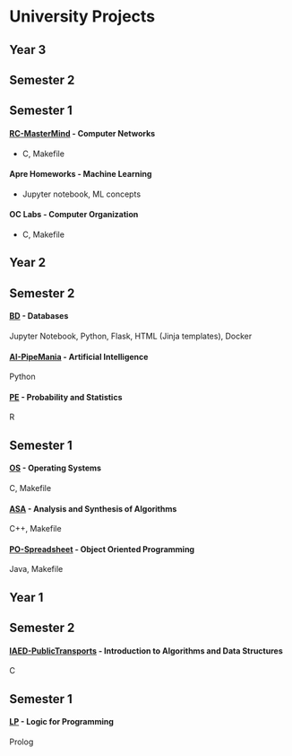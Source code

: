 # University Projects

## Year 3

## Semester 2

## Semester 1
#### [RC-MasterMind](https://github.com/VascoConceicao/RC-MasterMind) - Computer Networks
- C, Makefile
#### Apre Homeworks - Machine Learning
- Jupyter notebook, ML concepts
#### OC Labs - Computer Organization
- C, Makefile

## Year 2
## Semester 2
#### [BD](https://github.com/VascoConceicao/BD) - Databases
Jupyter Notebook, Python, Flask, HTML (Jinja templates), Docker
#### [AI-PipeMania](https://github.com/VascoConceicao/AI-PipeMania) - Artificial Intelligence
Python
#### [PE](https://github.com/VascoConceicao/PE) - Probability and Statistics
R

## Semester 1
#### [OS](https://github.com/VascoConceicao/OS) - Operating Systems
C, Makefile
#### [ASA](https://github.com/VascoConceicao/ASA) - Analysis and Synthesis of Algorithms
C++, Makefile
#### [PO-Spreadsheet](https://github.com/VascoConceicao/PO-Spreadsheet) - Object Oriented Programming
Java, Makefile

## Year 1
## Semester 2
#### [IAED-PublicTransports](https://github.com/VascoConceicao/IAED-PublicTransports) - Introduction to Algorithms and Data Structures
C
## Semester 1
#### [LP](https://github.com/VascoConceicao/LP) - Logic for Programming
Prolog



